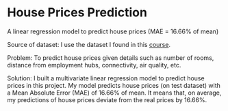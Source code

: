 # House Prices Prediction
A linear regression model to predict house prices (MAE = 16.66% of mean)

Source of dataset: I use the dataset I found in this [course](https://www.udemy.com/course/excel-for-financial-analysis-financial-modeling/).

Problem: To predict house prices given details such as number of rooms, distance from employment hubs, connectivity, air quality, etc.

Solution: I built a multivariate linear regression model to predict house prices in this project. My model predicts house prices (on test dataset) with a Mean Absolute Error (MAE) of 16.66% of mean. It means that, on average, my predictions of house prices deviate from the real prices by 16.66%.
